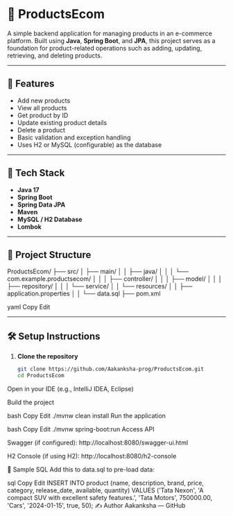 # 🛒 ProductsEcom

A simple backend application for managing products in an e-commerce platform. Built using **Java**, **Spring Boot**, and **JPA**, this project serves as a foundation for product-related operations such as adding, updating, retrieving, and deleting products.

---

## 🚀 Features

- Add new products
- View all products
- Get product by ID
- Update existing product details
- Delete a product
- Basic validation and exception handling
- Uses H2 or MySQL (configurable) as the database

---

## 🧰 Tech Stack

- **Java 17**
- **Spring Boot**
- **Spring Data JPA**
- **Maven**
- **MySQL / H2 Database**
- **Lombok**

---

## 📁 Project Structure

ProductsEcom/ ├── src/ │ ├── main/ │ │ ├── java/ │ │ │ └── com.example.productsecom/ │ │ │ ├── controller/ │ │ │ ├── model/ │ │ │ ├── repository/ │ │ │ └── service/ │ │ └── resources/ │ │ ├── application.properties │ │ └── data.sql ├── pom.xml

yaml
Copy
Edit

---

## 🛠️ Setup Instructions

1. **Clone the repository**
   ```bash
   git clone https://github.com/Aakanksha-prog/ProductsEcom.git
   cd ProductsEcom
Open in your IDE (e.g., IntelliJ IDEA, Eclipse)

Build the project

bash
Copy
Edit
./mvnw clean install
Run the application

bash
Copy
Edit
./mvnw spring-boot:run
Access API

Swagger (if configured): http://localhost:8080/swagger-ui.html

H2 Console (if using H2): http://localhost:8080/h2-console

🧪 Sample SQL
Add this to data.sql to pre-load data:

sql
Copy
Edit
INSERT INTO product (name, description, brand, price, category, release_date, available, quantity)
VALUES ('Tata Nexon', 'A compact SUV with excellent safety features.', 'Tata Motors', 750000.00, 'Cars', '2024-01-15', true, 50);
✍️ Author
Aakanksha — GitHub
